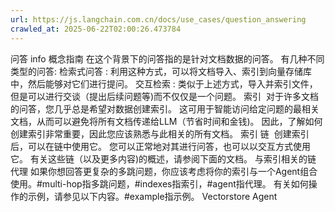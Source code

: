 ```yaml
---
url: https://js.langchain.com.cn/docs/use_cases/question_answering
crawled_at: 2025-06-22T02:00:26.473784
---
```


问答
info
概念指南
在这个背景下的问答指的是针对文档数据的问答。
有几种不同类型的问答:
检索式问答
: 利用这种方式，可以将文档导入、索引到向量存储库中，然后能够对它们进行提问。
交互检索
: 类似于上述方式，导入并索引文件，但是可以进行交谈（提出后续问题等)而不仅仅是一个问题。
索引
​
对于许多文档的问答，您几乎总是希望对数据创建索引。
这可用于智能访问给定问题的最相关文档，从而可以避免将所有文档传递给LLM（节省时间和金钱)。
因此，了解如何创建索引非常重要，因此您应该熟悉与此相关的所有文档。
索引
链
​
创建索引后，可以在链中使用它。
您可以正常地对其进行问答，也可以以交互方式使用它。
有关这些链（以及更多内容)的概述，请参阅下面的文档。
与索引相关的链
代理
​
如果你想回答更复杂的多跳问题，你应该考虑将你的索引与一个Agent组合使用。#multi-hop指多跳问题，#indexes指索引，#agent指代理。
有关如何操作的示例，请参见以下内容。#example指示例。
Vectorstore Agent